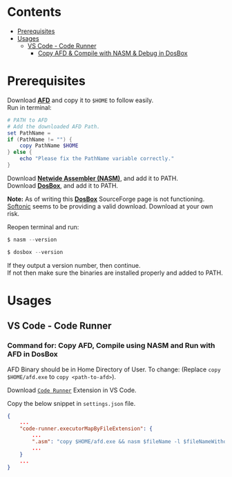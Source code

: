 # Contents
- [Prerequisites](#prerequisites)
- [Usages](#usages)
  - [VS Code - Code Runner](#vs-code---code-runner)
    - [Copy AFD & Compile with NASM & Debug in DosBox](#command-for-copy-afd-compile-using-nasm-and-run-with-afd-in-dosbox)

# Prerequisites

Download [**AFD**](https://github.com/AbdullahBRashid/Assembly-Tools/blob/main/afd.exe) and copy it to `$HOME` to follow easily.\
Run in terminal:
```ps1
# PATH to AFD
# Add the downloaded AFD Path.
set PathName = 
if (PathName != "") {
    copy PathName $HOME
} else {
    echo "Please fix the PathName variable correctly."
}
```

Download [**Netwide Assembler (NASM)**](https://www.nasm.us), and add it to PATH.\
Download [**DosBox**](https://www.dosbox.com), and add it to PATH.

**Note:** As of writing this [**DosBox**](https://www.dosbox.com) SourceForge page is not functioning.\
[Softonic](https://dosbox.en.softonic.com/download) seems to be providing a valid download. Download at your own risk.

Reopen terminal and run:
```ps1
$ nasm --version
```
```ps1
$ dosbox --version
```

If they output a version number, then continue.\
If not then make sure the binaries are installed properly and  added to PATH.


# Usages

## VS Code - Code Runner

### Command for: Copy AFD, Compile using NASM and Run with AFD in DosBox

AFD Binary should be in Home Directory of User. To change: (Replace `copy $HOME/afd.exe` to `copy <path-to-afd>`).

Download [`Code Runner`](https://marketplace.visualstudio.com/items?itemName=formulahendry.code-runner) Extension in VS Code.

Copy the below snippet in `settings.json` file.
```json
{
    ...
    "code-runner.executorMapByFileExtension": {
        ...
        ".asm": "copy $HOME/afd.exe && nasm $fileName -l $fileNameWithoutExt.lst -o $fileNameWithoutExt.com && dosbox -c \"mount C .\" -c \"C:\" -c \"afd $fileNameWithoutExt.com\""
        ...
    }
    ...
}
```